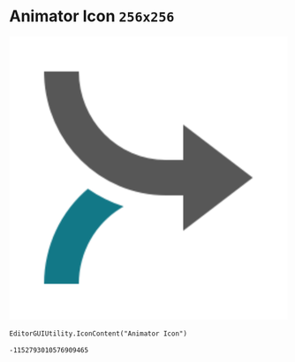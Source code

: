 # Animator Icon `256x256`
<img src="/img/Animator%20Icon.png" width=512 height=512>

``` CSharp
EditorGUIUtility.IconContent("Animator Icon")
```
```
-1152793010576909465
```
